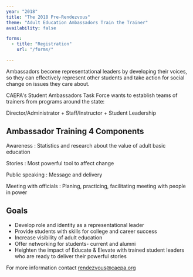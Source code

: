 ```yaml
---
year: "2018"
title: "The 2018 Pre-Rendezvous"
theme: "Adult Education Ambassadors Train the Trainer"
availability: false

forms:
  - title: "Registration"
    url: "/forms/"

---
```

Ambassadors become representational leaders by developing their voices, so they can effectively represent other students and take action for social change on issues they care about.

CAEPA's Student Ambassadors Task Force wants to establish teams of trainers from programs around the state:

Director/Administrator + Staff/Instructor + Student Leadership

## Ambassador Training 4 Components

Awareness
: Statistics and research about the value of adult basic education

Stories
: Most powerful tool to affect change

Public speaking
: Message and delivery

Meeting with officials
: Planing, practicing, facilitating meeting with people in power

## Goals

* Develop role and identity as a representational leader
* Provide students with skills for college and career success
* Increase visibility of adult education
* Offer networking for students- current and alumni
* Heighten the impact of Educate & Elevate with trained student leaders who are ready to deliver their powerful stories

For more information contact <rendezvous@caepa.org>
